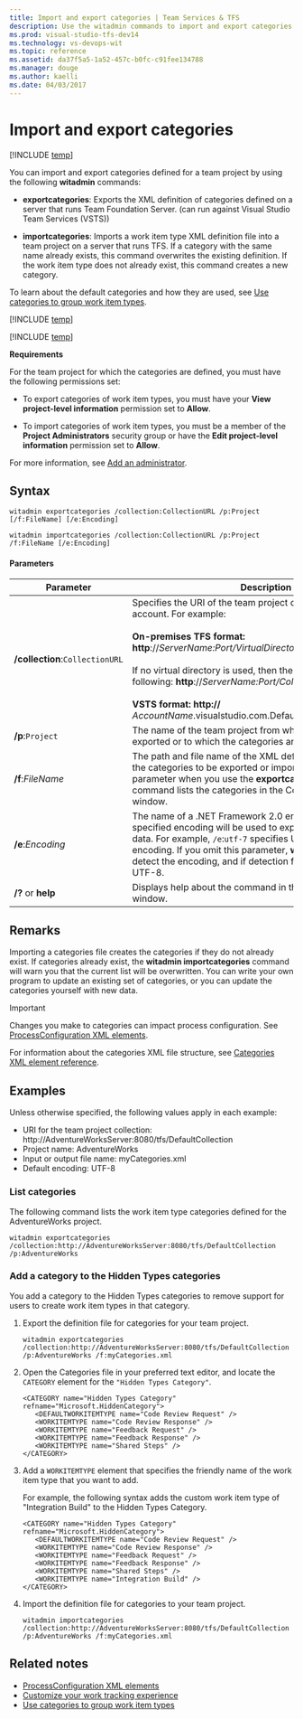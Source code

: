 ```yaml
---
title: Import and export categories | Team Services & TFS
description: Use the witadmin commands to import and export categories defined for a team project - Team Foundation Server (TFS)
ms.prod: visual-studio-tfs-dev14
ms.technology: vs-devops-wit
ms.topic: reference
ms.assetid: da37f5a5-1a52-457c-b0fc-c91fee134788
ms.manager: douge
ms.author: kaelli
ms.date: 04/03/2017
---
```



# Import and export categories

[!INCLUDE [temp](../../_shared/customization-witadmin-plus-version-header.md)]  

You can import and export categories defined for a team project by using the following **witadmin** commands:  
  
-   **exportcategories**:  Exports the XML definition of categories defined on a server that runs Team Foundation Server. (can run against Visual Studio Team Services (VSTS))  
  
-   **importcategories**:  Imports a work item type XML definition file into a team project on a server that runs TFS.  If a category with the same name already exists, this command overwrites the existing definition. If the work item type does not already exist, this command creates a new category.  
  
To learn about the default categories and how they are used, see [Use categories to group work item types](../use-categories-to-group-work-item-types.md).  
  
[!INCLUDE [temp](../../_shared/witadmin-run-tool.md)]    
  
[!INCLUDE [temp](../../_shared/process-editor.md)]
  
 **Requirements**  
  
 For the team project for which the categories are defined, you must have the following permissions set:  
  
-   To export categories of work item types, you must have your **View project-level information** permission set to **Allow**.  
  
-   To import categories of work item types, you must be a member of the **Project Administrators** security group or have the **Edit project-level information** permission set to **Allow**.  
  
For more information, see [Add an administrator](../../../accounts/add-administrator-tfs.md). 

## Syntax  
  
```  
witadmin exportcategories /collection:CollectionURL /p:Project [/f:FileName] [/e:Encoding]   
  
witadmin importcategories /collection:CollectionURL /p:Project /f:FileName [/e:Encoding]   
```  
  
#### Parameters  
  
|**Parameter**|**Description**|  
|-------------------|---------------------|  
|**/collection**:`CollectionURL`|Specifies the URI of the team project collection or VSTS account. For example:<br /><br /> **On-premises TFS format:  http**://*ServerName:Port/VirtualDirectoryName/CollectionName*<br /><br /> If no virtual directory is used, then the format for the URI is the following: **http**://*ServerName:Port/CollectionName*.<br /><br /> **VSTS format:  http://** *AccountName*.visualstudio.com.DefaultCollection|  
|**/p**:`Project`|The name of the team project from which the categories are exported or to which the categories are imported.|  
|**/f**:*FileName*|The path and file name of the XML definition file that contains the categories to be exported or imported. If you omit this parameter when you use the **exportcategories** command, the command lists the categories in the Command Prompt window.|  
|**/e**:*Encoding*|The name of a .NET Framework 2.0 encoding format. The specified encoding will be used to export or import the XML data. For example, `/e`:`utf-7` specifies Unicode (UTF-7) encoding. If you omit this parameter, **witadmin** attempts to detect the encoding, and if detection fails, **witadmin** uses UTF-8.|  
|**/?** or **help**|Displays help about the command in the Command Prompt window.|  
  
## Remarks  
 Importing a categories file creates the categories if they do not already exist. If categories already exist, the **witadmin importcategories** command will warn you that the current list will be overwritten. You can write your own program to update an existing set of categories, or you can update the categories yourself with new data.  
  
> [!IMPORTANT]  
>  Changes you make to categories can impact process configuration. See [ProcessConfiguration XML elements](../process-configuration-xml-element.md).  
  
 For information about the categories XML file structure, see [Categories XML element reference](../categories-xml-element-reference.md).  
  
## Examples  
 Unless otherwise specified, the following values apply in each example:  
  
-   URI for the team project collection: http://AdventureWorksServer:8080/tfs/DefaultCollection    
-   Project name: AdventureWorks    
-   Input or output file name: myCategories.xml   
-   Default encoding: UTF-8  
  
### List categories  
 The following command lists the work item type categories defined for the AdventureWorks project.  
  
```  
witadmin exportcategories /collection:http://AdventureWorksServer:8080/tfs/DefaultCollection /p:AdventureWorks   
```  
  
### Add a category to the Hidden Types categories  
 You add a category to the Hidden Types categories to remove support for users to create work item types in that category.  
  
1.  Export the definition file for categories for your team project.  
  
    ```  
    witadmin exportcategories /collection:http://AdventureWorksServer:8080/tfs/DefaultCollection /p:AdventureWorks /f:myCategories.xml   
    ```  
  
2.  Open the Categories file in your preferred text editor, and locate the `CATEGORY` element for the `"Hidden Types Category"`.  
  
    ```  
    <CATEGORY name="Hidden Types Category" refname="Microsoft.HiddenCategory">  
       <DEFAULTWORKITEMTYPE name="Code Review Request" />  
       <WORKITEMTYPE name="Code Review Response" />  
       <WORKITEMTYPE name="Feedback Request" />  
       <WORKITEMTYPE name="Feedback Response" />  
       <WORKITEMTYPE name="Shared Steps" />  
    </CATEGORY>  
    ```  
  
3.  Add a `WORKITEMTYPE` element that specifies the friendly name of the work item type that you want to add.  
  
     For example, the following syntax adds the custom work item type of "Integration Build" to the Hidden Types Category.  
  
    ```  
    <CATEGORY name="Hidden Types Category" refname="Microsoft.HiddenCategory">  
       <DEFAULTWORKITEMTYPE name="Code Review Request" />  
       <WORKITEMTYPE name="Code Review Response" />  
       <WORKITEMTYPE name="Feedback Request" />  
       <WORKITEMTYPE name="Feedback Response" />  
       <WORKITEMTYPE name="Shared Steps" />  
       <WORKITEMTYPE name="Integration Build" />  
    </CATEGORY>  
    ```  
  
4.  Import the definition file for categories to your team project.  
  
    ```  
    witadmin importcategories /collection:http://AdventureWorksServer:8080/tfs/DefaultCollection /p:AdventureWorks /f:myCategories.xml   
    ```  
  
## Related notes
- [ProcessConfiguration XML elements](../process-configuration-xml-element.md)  
-  [Customize your work tracking experience](../../customize/customize-work.md)     
-  [Use categories to group work item types](../use-categories-to-group-work-item-types.md)   
